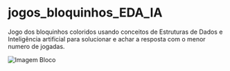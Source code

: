 # jogos_bloquinhos_EDA_IA
 Jogo dos bloquinhos coloridos usando conceitos de Estruturas de Dados e Inteligência artificial para solucionar e achar a resposta com o menor numero de jogadas.


![Imagem Bloco](https://github.com/fellipespfc/jogos_bloquinhos_EDA_IA/blob/master/imagem%20bloquinhos.JPG)




